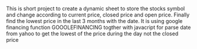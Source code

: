 This is short project to create a dynamic sheet to store the stocks symbol and change according to current price, closed price and open price. Finally find the lowest price in the last 3 months with the date. It is using google financing function GOOOLEFINANCING togther with javacript for parse date from yahoo to get the lowest of the price during the day not the closed price
